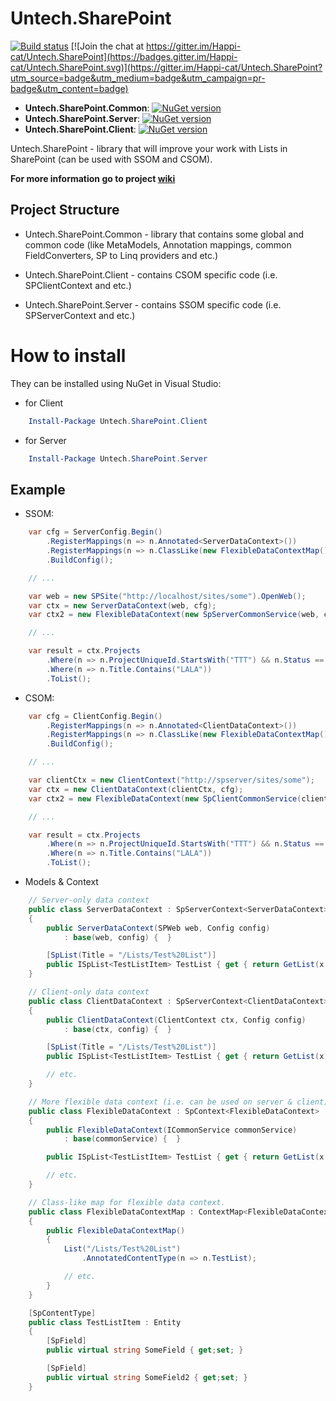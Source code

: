 # Untech.SharePoint


[![Build status](https://ci.appveyor.com/api/projects/status/efr87iaha2dg98aw/branch/master?svg=true)](https://ci.appveyor.com/project/Happi-cat/untech-sharepoint/branch/master)
[![Join the chat at https://gitter.im/Happi-cat/Untech.SharePoint](https://badges.gitter.im/Happi-cat/Untech.SharePoint.svg)](https://gitter.im/Happi-cat/Untech.SharePoint?utm_source=badge&utm_medium=badge&utm_campaign=pr-badge&utm_content=badge)

* **Untech.SharePoint.Common**: 
	[![NuGet version](https://badge.fury.io/nu/Untech.SharePoint.Common.svg)](https://badge.fury.io/nu/Untech.SharePoint.Common) 
* **Untech.SharePoint.Server**:
	[![NuGet version](https://badge.fury.io/nu/Untech.SharePoint.Server.svg)](https://badge.fury.io/nu/Untech.SharePoint.Server)
* **Untech.SharePoint.Client**:
	[![NuGet version](https://badge.fury.io/nu/Untech.SharePoint.Client.svg)](https://badge.fury.io/nu/Untech.SharePoint.Client) 

Untech.SharePoint - library that will improve your work with Lists in SharePoint (can be used with SSOM and CSOM).

**For more information go to project [wiki](https://github.com/Happi-cat/Untech.SharePoint/wiki)**

## Project Structure

* Untech.SharePoint.Common - library that contains some global and common code (like MetaModels, Annotation mappings, common FieldConverters, SP to Linq providers and etc.)

* Untech.SharePoint.Client - contains CSOM specific code (i.e. SPClientContext and etc.)

* Untech.SharePoint.Server - contains SSOM specific code (i.e. SPServerContext and etc.)

# How to install 

They can be installed using NuGet in Visual Studio:

* for Client

```powershell
	Install-Package Untech.SharePoint.Client 
```

* for Server

```powershell
	Install-Package Untech.SharePoint.Server
```


## Example

* SSOM:

```cs
	var cfg = ServerConfig.Begin()
		.RegisterMappings(n => n.Annotated<ServerDataContext>())
		.RegisterMappings(n => n.ClassLike(new FlexibleDataContextMap()))
		.BuildConfig();

	// ...

	var web = new SPSite("http://localhost/sites/some").OpenWeb();
	var ctx = new ServerDataContext(web, cfg);
	var ctx2 = new FlexibleDataContext(new SpServerCommonService(web, cfg))

	// ...

	var result = ctx.Projects
		.Where(n => n.ProjectUniqueId.StartsWith("TTT") && n.Status == "Approved")
		.Where(n => n.Title.Contains("LALA"))
		.ToList();
```

* CSOM:


```cs
	var cfg = ClientConfig.Begin()
		.RegisterMappings(n => n.Annotated<ClientDataContext>())
		.RegisterMappings(n => n.ClassLike(new FlexibleDataContextMap()))
		.BuildConfig();

	// ...

	var clientCtx = new ClientContext("http://spserver/sites/some");
	var ctx = new ClientDataContext(clientCtx, cfg);
	var ctx2 = new FlexibleDataContext(new SpClientCommonService(clientCtx, cfg))

	// ...

	var result = ctx.Projects
		.Where(n => n.ProjectUniqueId.StartsWith("TTT") && n.Status == "Approved")
		.Where(n => n.Title.Contains("LALA"))
		.ToList();
```

* Models & Context

```cs
	// Server-only data context
	public class ServerDataContext : SpServerContext<ServerDataContext>
	{
		public ServerDataContext(SPWeb web, Config config) 
			: base(web, config) {  }

		[SpList(Title = "/Lists/Test%20List")]
		public ISpList<TestListItem> TestList { get { return GetList(x => x.TestList); }}
	}

	// Client-only data context
	public class ClientDataContext : SpServerContext<ClientDataContext>
	{
		public ClientDataContext(ClientContext ctx, Config config) 
			: base(ctx, config) {  }

		[SpList(Title = "/Lists/Test%20List")]
		public ISpList<TestListItem> TestList { get { return GetList(x => x.TestList); } }

		// etc.
	}

	// More flexible data context (i.e. can be used on server & client)
	public class FlexibleDataContext : SpContext<FlexibleDataContext>
	{
		public FlexibleDataContext(ICommonService commonService)
			: base(commonService) {  }

		public ISpList<TestListItem> TestList { get { return GetList(x => x.TestList); }}

		// etc.
	}

	// Class-like map for flexible data context.
	public class FlexibleDataContextMap : ContextMap<FlexibleDataContext>
	{
		public FlexibleDataContextMap()
		{
			List("/Lists/Test%20List")
				.AnnotatedContentType(n => n.TestList);

			// etc.
		}
	}

	[SpContentType]
	public class TestListItem : Entity
	{
		[SpField]
		public virtual string SomeField { get;set; }	 

		[SpField]
		public virtual string SomeField2 { get;set; }
	}
```
